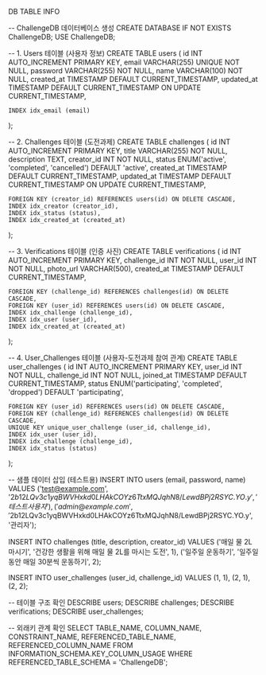 DB TABLE INFO

-- ChallengeDB 데이터베이스 생성
CREATE DATABASE IF NOT EXISTS ChallengeDB;
USE ChallengeDB;

-- 1. Users 테이블 (사용자 정보)
CREATE TABLE users (
    id INT AUTO_INCREMENT PRIMARY KEY,
    email VARCHAR(255) UNIQUE NOT NULL,
    password VARCHAR(255) NOT NULL,
    name VARCHAR(100) NOT NULL,
    created_at TIMESTAMP DEFAULT CURRENT_TIMESTAMP,
    updated_at TIMESTAMP DEFAULT CURRENT_TIMESTAMP ON UPDATE CURRENT_TIMESTAMP,
    
    INDEX idx_email (email)
);

-- 2. Challenges 테이블 (도전과제)
CREATE TABLE challenges (
    id INT AUTO_INCREMENT PRIMARY KEY,
    title VARCHAR(255) NOT NULL,
    description TEXT,
    creator_id INT NOT NULL,
    status ENUM('active', 'completed', 'cancelled') DEFAULT 'active',
    created_at TIMESTAMP DEFAULT CURRENT_TIMESTAMP,
    updated_at TIMESTAMP DEFAULT CURRENT_TIMESTAMP ON UPDATE CURRENT_TIMESTAMP,
    
    FOREIGN KEY (creator_id) REFERENCES users(id) ON DELETE CASCADE,
    INDEX idx_creator (creator_id),
    INDEX idx_status (status),
    INDEX idx_created_at (created_at)
);

-- 3. Verifications 테이블 (인증 사진)
CREATE TABLE verifications (
    id INT AUTO_INCREMENT PRIMARY KEY,
    challenge_id INT NOT NULL,
    user_id INT NOT NULL,
    photo_url VARCHAR(500),
    created_at TIMESTAMP DEFAULT CURRENT_TIMESTAMP,
    
    FOREIGN KEY (challenge_id) REFERENCES challenges(id) ON DELETE CASCADE,
    FOREIGN KEY (user_id) REFERENCES users(id) ON DELETE CASCADE,
    INDEX idx_challenge (challenge_id),
    INDEX idx_user (user_id),
    INDEX idx_created_at (created_at)
);

-- 4. User_Challenges 테이블 (사용자-도전과제 참여 관계)
CREATE TABLE user_challenges (
    id INT AUTO_INCREMENT PRIMARY KEY,
    user_id INT NOT NULL,
    challenge_id INT NOT NULL,
    joined_at TIMESTAMP DEFAULT CURRENT_TIMESTAMP,
    status ENUM('participating', 'completed', 'dropped') DEFAULT 'participating',
    
    FOREIGN KEY (user_id) REFERENCES users(id) ON DELETE CASCADE,
    FOREIGN KEY (challenge_id) REFERENCES challenges(id) ON DELETE CASCADE,
    UNIQUE KEY unique_user_challenge (user_id, challenge_id),
    INDEX idx_user (user_id),
    INDEX idx_challenge (challenge_id),
    INDEX idx_status (status)
);

-- 샘플 데이터 삽입 (테스트용)
INSERT INTO users (email, password, name) VALUES 
('test@example.com', '$2b$12$LQv3c1yqBWVHxkd0LHAkCOYz6TtxMQJqhN8/LewdBPj2RSYC.YO.y', '테스트 사용자'),
('admin@example.com', '$2b$12$LQv3c1yqBWVHxkd0LHAkCOYz6TtxMQJqhN8/LewdBPj2RSYC.YO.y', '관리자');

INSERT INTO challenges (title, description, creator_id) VALUES 
('매일 물 2L 마시기', '건강한 생활을 위해 매일 물 2L를 마시는 도전', 1),
('일주일 운동하기', '일주일 동안 매일 30분씩 운동하기', 2);

INSERT INTO user_challenges (user_id, challenge_id) VALUES 
(1, 1),
(2, 1),
(2, 2);

-- 테이블 구조 확인
DESCRIBE users;
DESCRIBE challenges;
DESCRIBE verifications;
DESCRIBE user_challenges;

-- 외래키 관계 확인
SELECT 
    TABLE_NAME,
    COLUMN_NAME,
    CONSTRAINT_NAME,
    REFERENCED_TABLE_NAME,
    REFERENCED_COLUMN_NAME
FROM INFORMATION_SCHEMA.KEY_COLUMN_USAGE
WHERE REFERENCED_TABLE_SCHEMA = 'ChallengeDB';